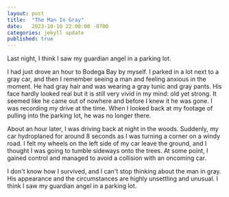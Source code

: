 ```yaml
---
layout: post
title:  "The Man In Gray"
date:   2023-10-10 22:00:00 -0700
categories: jekyll update
published: true
---
```

Last night, I think I saw my guardian angel in a parking lot.

I had just drove an hour to Bodega Bay by myself. I parked in a lot next to a gray car, and then I remember seeing a man and feeling anxious in the moment. He had gray hair and was wearing a gray tunic and gray pants. His face hardly looked real but it is still very vivid in my mind: old yet strong. It seemed like he came out of nowhere and before I knew it he was gone. I was recording my drive at the time. When I looked back at my footage of pulling into the parking lot, he was no longer there.

About an hour later, I was driving back at night in the woods. Suddenly, my car hydroplaned for around 8 seconds as I was turning a corner on a windy road. I felt my wheels on the left side of my car leave the ground, and I thought I was going to tumble sideways onto the trees. At some point, I gained control and managed to avoid a collision with an oncoming car.

I don't know how I survived, and I can't stop thinking about the man in gray. His appearance and the circumstances are highly unsettling and unusual. I think I saw my guardian angel in a parking lot.